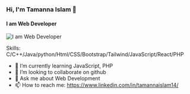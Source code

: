 ### Hi, I'm  Tamanna Islam 👋

#### I am Web Developer
![I am Web Developer](https://media-exp1.licdn.com/dms/image/C5622AQFXzEgJTZNhtQ/feedshare-shrink_800/0/1649355086637?e=2147483647&v=beta&t=-uikvoDKCMEarO_a6Y8ncVabDkMyVlDNzSf9gD62Ue4)


Skills: C/C++/Java/python/Html/CSS/Bootstrap/Tailwind/JavaScript/React/PHP

- 🌱 I’m currently learning JavaScript, PHP 
- 👯 I’m looking to collaborate on github 
- 💬 Ask me about Web Development 
- 📫 How to reach me: https://www.linkedin.com/in/tamannaislam14/ 



